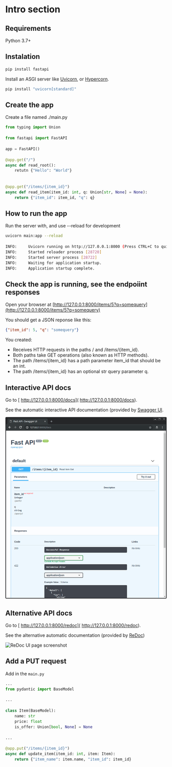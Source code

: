 # Intro section

## Requirements

Python 3.7+

## Instalation

```bash
pip install fastapi
```

Install an ASGI server like [Uvicorn](https://www.uvicorn.org/), or [Hypercorn](https://github.com/pgjones/hypercorn).

```bash
pip install "uvicorn[standard]"
```

## Create the app

Create a file named ./main.py

```Python
from typing import Union

from fastapi import FastAPI

app = FastAPI()

@app.get("/")
async def read_root():
    retutn {"Hello": "World"}


@app.get("/items/{item_id}")
async def read_item(item_id: int, q: Union[str, None] = None):
    return {"item_id": item_id, "q": q}
```

## How to run the app

Run the server with, and use --reload for development
```bash
uvicorn main:app --reload

INFO:     Uvicorn running on http://127.0.0.1:8000 (Press CTRL+C to quit)
INFO:     Started reloader process [28720]
INFO:     Started server process [28722]
INFO:     Waiting for application startup.
INFO:     Application startup complete.
```

## Check the app is running, see the endpoiint responses

Open your browser at [http://127.0.0.1:8000/items/5?q=somequery](http://127.0.0.1:8000/items/5?q=somequery)

You should get a JSON reponse like this:

```JSON
{"item_id": 5, "q": "somequery"}
```

You created:
- Receives HTTP requests in the paths / and /items/{item_id}.
- Both paths take GET operations (also known as HTTP methods).
- The path /items/{item_id} has a path parameter item_id that should be an int.
- The path /items/{item_id} has an optional str query parameter q.

## Interactive API docs

Go to [ http://127.0.0.1:8000/docs]( http://127.0.0.1:8000/docs).

See the automatic interactive API documentation (provided by [Swagger UI](https://github.com/swagger-api/swagger-ui).

![Swagger Ui page screenshot](./index-01-swagger-ui-simple.png)

## Alternative API docs

Go to [ http://127.0.0.1:8000/redoc]( http://127.0.0.1:8000/redoc).

See the alternative automatic documentation (provided by [ReDoc](https://github.com/Redocly/redoc))

![ReDoc UI page screenshot](./index-02-redoc-simple)

## Add a PUT request

Add in the ```main.py```

```Python
...
from pydantic import BaseModel

...

class Item(BaseModel):
    name: str
    price: float
    is_offer: Union[bool, None] = None

...

@app.put("/items/{item_id}")
async def update_item(item_id: int, item: Item):
    return {"item_name": item.name, "item_id": item_id}
```